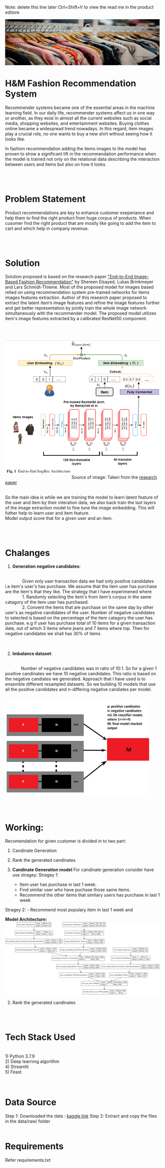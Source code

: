 Note: delete this line later Ctrl+Shift+V to view the read me in the product editore

![](references\banner.png)

# **H&M Fashion Recommendation System** #

Recommender systems became one of the essential areas in the machine learning field. In our daily life, recommender systems affect us in one way or another, as they exist in almost all the current websites such as social media, shopping websites, and entertainment websites. Buying clothes online became a widespread trend nowadays.  In this regard, item images play a crucial role, no one wants to buy a new shirt without seeing how it looks like.

In fashion recommendation adding the items images to the model has proven to show a significant lift in the recommendation performance when the model is trained not only on the relational data describing the interaction between users and items but also on how it looks.

</br>
</br>

# **Problem Statement** #
Product recommendations are key to enhance customer exeperiance and help them to find the right product from huge corpus of products. When cusomer find the right product that are mostly like going to add the item to cart and which help in company revenue. 

</br>
</br>

# **Solution** #
Solution proposed is based on the research paper ["End-to-End Image-Based Fashion Recommendation"](https://arxiv.org/abs/2205.02923) by Shereen Elsayed, Lukas Brinkmeyer and Lars Schmidt-Thieme.
Most of the proposed model for images based relied on using recommendation system pre-trained networks for items images features extraction. 
Author of this research paper proposed to extract the latent item’s image features and refine the image features further and get better representation by jointly train the whole image network simultaneously with the recommender model. 
The proposed model utilizes item's image features extracted by a calibrated ResNet50 component.

</br>

&nbsp;&nbsp;&nbsp;&nbsp;&nbsp;&nbsp; &nbsp;&nbsp;&nbsp;&nbsp;&nbsp;&nbsp; &nbsp;&nbsp;&nbsp;&nbsp;&nbsp;&nbsp; &nbsp;&nbsp;&nbsp;&nbsp;&nbsp;&nbsp; &nbsp;&nbsp;&nbsp;&nbsp;&nbsp;&nbsp; &nbsp;&nbsp;&nbsp;&nbsp;&nbsp;&nbsp; &nbsp;&nbsp;&nbsp;&nbsp;&nbsp;&nbsp; &nbsp;&nbsp;&nbsp;&nbsp;&nbsp;&nbsp; ![](references\Image-EtE.png)
</br>&nbsp;&nbsp;&nbsp;&nbsp;&nbsp;&nbsp; &nbsp;&nbsp;&nbsp;&nbsp;&nbsp;&nbsp; &nbsp;&nbsp;&nbsp;&nbsp;&nbsp;&nbsp; &nbsp;&nbsp;&nbsp;&nbsp;&nbsp;&nbsp; &nbsp;&nbsp;&nbsp;&nbsp;&nbsp;&nbsp; &nbsp;&nbsp;&nbsp;&nbsp;&nbsp;&nbsp; &nbsp;&nbsp;&nbsp;&nbsp;&nbsp;&nbsp; &nbsp;&nbsp;&nbsp;&nbsp;&nbsp;&nbsp;Source of image: Taken from the [research paper](https://arxiv.org/abs/2205.02923)

</br>So the main idea is while we are training the model to learn latent feature of the user and item by their interation data, we also back train the last layers of the image extraction model to fine tune the image embedding. This will futher help to learn user and item feature. 
</br>Model output score that for a given user and an item.

</br>
</br>
 
# **Chalanges** #
1) **Generation negative candidates**: 
</br>
&nbsp;&nbsp;&nbsp;&nbsp;&nbsp;&nbsp; &nbsp;&nbsp;&nbsp;&nbsp;&nbsp;&nbsp; Given only user transaction data we had only positive candidates i.e item's user's has purchase. We assume that the item user has purchase are the item's that they like. The strategy that I have experimened where </br>
&nbsp;&nbsp;&nbsp;&nbsp;&nbsp;&nbsp; &nbsp;&nbsp;&nbsp;&nbsp;&nbsp;&nbsp; 1. Randomly selecting the item's from item's corpus in the same catagory of the item user has purchased. </br>
&nbsp;&nbsp;&nbsp;&nbsp;&nbsp;&nbsp; &nbsp;&nbsp;&nbsp;&nbsp;&nbsp;&nbsp; 2. Convent the items that are purchase on the same day by other user's as negative candidates of the user. Number of negative candidates to selected is based on the percentage of the item catagory the user has purchase. e.g if user has purchase total of 10 items for a given transaction date, out of which 3 items where jeans and 7 items where top. Then for negative candidates we shall has 30% of items </br>

</br> 
</br>

2) **Imbalance dataset**:
</br>
&nbsp;&nbsp;&nbsp;&nbsp;&nbsp;&nbsp;&nbsp;&nbsp;&nbsp;&nbsp;&nbsp;&nbsp; Number of negative candidates was in ratio of 10:1. So for a given 1 positive candinates we have 10 negative candidates. This ratio is based on the negative candiates we generated. 
Approach that I have used is to ensemble different resampled datasets. So we building 10 models that use all the positive candidates and n-differing negative candiates per model.

&nbsp;&nbsp;&nbsp;&nbsp;&nbsp;&nbsp; &nbsp;&nbsp;&nbsp;&nbsp;&nbsp;&nbsp; &nbsp;&nbsp;&nbsp;&nbsp;&nbsp;&nbsp; &nbsp;&nbsp;&nbsp;&nbsp;&nbsp;&nbsp; &nbsp;&nbsp;&nbsp;&nbsp;&nbsp;&nbsp; &nbsp;&nbsp;&nbsp;&nbsp;&nbsp;&nbsp; &nbsp;&nbsp;&nbsp;&nbsp;&nbsp;&nbsp; &nbsp;&nbsp;&nbsp;&nbsp;&nbsp;&nbsp; &nbsp;&nbsp;&nbsp;&nbsp;&nbsp;&nbsp;&nbsp;&nbsp;&nbsp;&nbsp;&nbsp;&nbsp; &nbsp;&nbsp;&nbsp;&nbsp;&nbsp;&nbsp;&nbsp;&nbsp;&nbsp;&nbsp;&nbsp;&nbsp;&nbsp;&nbsp;&nbsp;&nbsp;&nbsp;&nbsp;![](references\StackedEnsemble.png)

</br>
</br>

# **Working:**   </br>

Recomendation for given customer is divided in to two part: </br>
1) Candinate Generation</br>
2) Rank the generated candinates</br>

1) **Candinate Generation model**
For candinate generation consider have use stragey:
Stragey 1:
    - Item user has purchase in last 1 week. 
    - Find similar user who have puchase those same items. 
    - Recommend the other items that simliary users has purchase in last 1 week

Stragey 2:
    - Recommend most populary item in last 1 week and 

**Model Architecture:** 
![](references\model.png)

2) Rank the generated candinates



</br>
</br>

# **Tech Stack Used** #
</br>
1) Python 3.7.9 </br>
2) Deep learning algorithm </br>
4) Streamlit </br>
5) Feast </br>
</br>
</br>

# **Data Source** #
                 
Step 1: Downloaded the data : [kaggle link](https://www.kaggle.com/competitions/h-and-m-personalized-fashion-recommendations/data)
Step 2: Extract and copy the files in the data/raw/ folder
</br>
</br>

# **Requirements** #
Refer requirements.txt 
</br>
</br>
